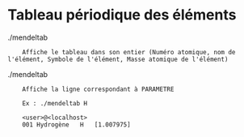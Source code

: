 # Tableau périodique des éléments

./mendeltab


		Affiche le tableau dans son entier (Numéro atomique, nom de l'élément, Symbole de l'élément, Masse atomique de l'élément)




./mendeltab <PARAMETRE>


		Affiche la ligne correspondant à PARAMETRE

		Ex : ./mendeltab H

		<user>@<localhost>
		001	Hydrogène	H	[1.007975]
